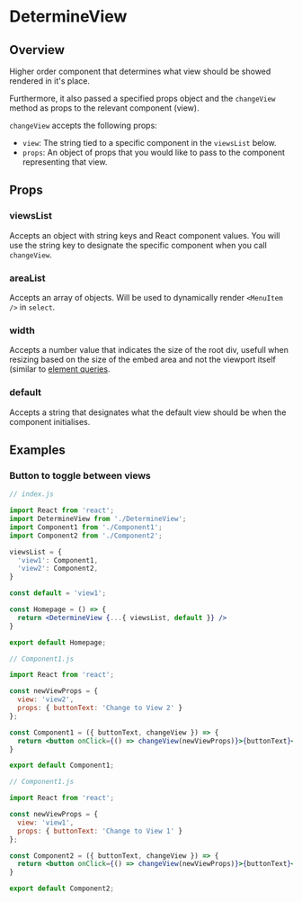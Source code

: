 # DetermineView

## Overview

Higher order component that determines what view should be showed rendered in it's place.

Furthermore, it also passed a specified props object and the `changeView` method as props to the relevant component (view). 

`changeView` accepts the following props:
- `view`: The string tied to a specific component in the `viewsList` below.
- `props`: An object of props that you would like to pass to the component representing that view.

## Props

### viewsList
Accepts an object with string keys and React component values. You will use the string key to designate the specific component when you call `changeView`.

### areaList
Accepts an array of objects. Will be used to dynamically render `<MenuItem />` in `select`.

### width
Accepts a number value that indicates the size of the root div, usefull when resizing based on the size of the embed area and not the viewport itself (similar to [element queries](https://github.com/marcj/css-element-queries).

### default
Accepts a string that designates what the default view should be when the component initialises.

## Examples

### Button to toggle between views

```jsx
// index.js

import React from 'react';
import DetermineView from './DetermineView';
import Component1 from './Component1';
import Component2 from './Component2';

viewsList = {
  'view1': Component1,
  'view2': Component2,
}

const default = 'view1';

const Homepage = () => {
  return <DetermineView {...{ viewsList, default }} />
}

export default Homepage;
```

```jsx
// Component1.js

import React from 'react';

const newViewProps = {
  view: 'view2', 
  props: { buttonText: 'Change to View 2' }
};

const Component1 = ({ buttonText, changeView }) => {
  return <button onClick={() => changeView(newViewProps)}>{buttonText}</button>
}

export default Component1;
```

```jsx
// Component1.js

import React from 'react';

const newViewProps = {
  view: 'view1', 
  props: { buttonText: 'Change to View 1' }
};

const Component2 = ({ buttonText, changeView }) => {
  return <button onClick={() => changeView(newViewProps)}>{buttonText}</button>
}

export default Component2;
```
